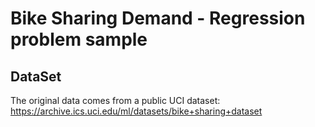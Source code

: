 # Bike Sharing Demand - Regression problem sample

## DataSet
The original data comes from a public UCI dataset:
https://archive.ics.uci.edu/ml/datasets/bike+sharing+dataset


